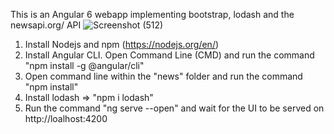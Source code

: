 This is an Angular 6 webapp implementing bootstrap, lodash and the newsapi.org/ API
![Screenshot (512)](https://user-images.githubusercontent.com/40579537/111053695-9a9a3b00-846e-11eb-8f54-792c6be120be.png)


1. Install Nodejs and npm (https://nodejs.org/en/)
2. Install Angular CLI. Open Command Line (CMD) and run the command "npm install -g @angular/cli"
3. Open command line within the "news" folder and run the command "npm install"
4. Install lodash => "npm i lodash"
5. Run the command "ng serve --open" and wait for the UI to be served on http://loalhost:4200
